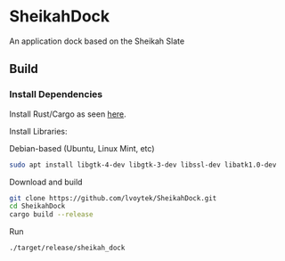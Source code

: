 # SheikahDock
An application dock based on the Sheikah Slate


## Build

### Install Dependencies

Install Rust/Cargo as seen [here](https://www.rust-lang.org/tools/install).

Install Libraries:

Debian-based (Ubuntu, Linux Mint, etc)
```bash
sudo apt install libgtk-4-dev libgtk-3-dev libssl-dev libatk1.0-dev 
```

Download and build
```bash
git clone https://github.com/lvoytek/SheikahDock.git
cd SheikahDock
cargo build --release
```

Run
```bash
./target/release/sheikah_dock
```

